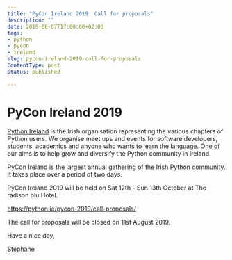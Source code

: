 ```yaml
---
title: "PyCon Ireland 2019: Call for proposals"
description: ""
date: 2019-08-07T17:00:00+02:00
tags:
- python
- pycon
- ireland
slug: pycon-ireland-2019-call-for-proposals
ContentType: post
Status: published

---
```


# PyCon Ireland 2019


[Python Ireland](https://python.ie/) is the Irish organisation representing the
various chapters of Python users. We organise meet ups and events for software
developers, students, academics and anyone who wants to learn the language. One
of our aims is to help grow and diversify the Python community in Ireland.

PyCon Ireland is the largest annual gathering of the Irish Python community. It
takes place over a period of two days.

PyCon Ireland 2019 will be held on Sat 12th - Sun 13th October at The radison
blu Hotel.

https://python.ie/pycon-2019/call-proposals/

The call for proposals will be closed on 11st August 2019.

Have a nice day,

Stéphane